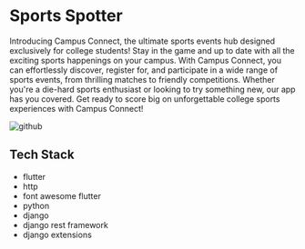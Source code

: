 # Sports Spotter

Introducing Campus Connect, the ultimate sports events hub designed exclusively for college students! Stay in the game and up to date with all the exciting sports happenings on your campus. With Campus Connect, you can effortlessly discover, register for, and participate in a wide range of sports events, from thrilling matches to friendly competitions. Whether you're a die-hard sports enthusiast or looking to try something new, our app has you covered. Get ready to score big on unforgettable college sports experiences with Campus Connect!

![github](https://github.com/toshika-del/sports-spotter/assets/67188426/e5178d79-8094-4ef6-b0a6-eb889c104d41)

## Tech Stack
<ul>
  <li>flutter</li>
  <li>http</li>
  <li>font awesome flutter</li>
  <li>python</li>
  <li>django</li>
  <li>django rest framework</li>
  <li>django extensions</li>
</ul>
